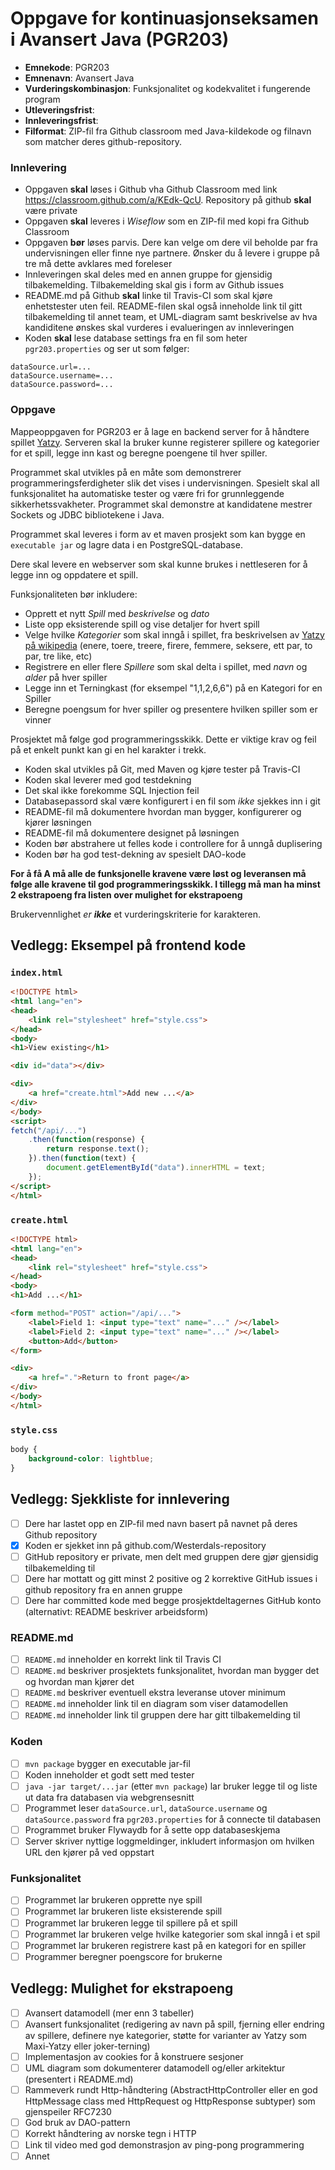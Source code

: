 # Oppgave for kontinuasjonseksamen i Avansert Java (PGR203)

* **Emnekode**: PGR203
* **Emnenavn**: Avansert Java
* **Vurderingskombinasjon**: Funksjonalitet og kodekvalitet i fungerende program
* **Utleveringsfrist**: 
* **Innleveringsfrist**: 
* **Filformat**: ZIP-fil fra Github classroom med Java-kildekode og filnavn som matcher deres github-repository.

### Innlevering

* Oppgaven **skal** løses i Github vha Github Classroom med link https://classroom.github.com/a/KEdk-QcU. Repository på github **skal** være private
* Oppgaven **skal** leveres i *Wiseflow* som en ZIP-fil med kopi fra Github Classroom
* Oppgaven **bør** løses parvis. Dere kan velge om dere vil beholde par fra undervisningen eller finne nye partnere. Ønsker du å levere i gruppe på tre må dette avklares med foreleser
* Innleveringen skal deles med en annen gruppe for gjensidig tilbakemelding. Tilbakemelding skal gis i form av Github issues
* README.md på Github **skal** linke til Travis-CI som skal kjøre enhetstester uten feil. README-filen skal også inneholde link til gitt tilbakemelding til annet team, et UML-diagram samt beskrivelse av hva kandiditene ønskes skal vurderes i evalueringen av innleveringen
* Koden **skal** lese database settings fra en fil som heter `pgr203.properties` og ser ut som følger:

```properties
dataSource.url=...
dataSource.username=...
dataSource.password=...
```

### Oppgave

Mappeoppgaven for PGR203 er å lage en backend server for å håndtere spillet [Yatzy](https://no.wikipedia.org/wiki/Yatzy). Serveren skal la bruker kunne registerer spillere og kategorier for et spill, legge inn kast og beregne poengene til hver spiller.

Programmet skal utvikles på en måte som demonstrerer programmeringsferdigheter slik det vises i undervisningen. Spesielt skal all funksjonalitet ha automatiske tester og være fri for grunnleggende sikkerhetssvakheter. Programmet skal demonstre at kandidatene mestrer Sockets og JDBC bibliotekene i Java.

Programmet skal leveres i form av et maven prosjekt som kan bygge en `executable jar` og lagre data i en PostgreSQL-database.

Dere skal levere en webserver som skal kunne brukes i nettleseren for å legge inn og oppdatere et spill.

Funksjonaliteten bør inkludere:
* Opprett et nytt _Spill_ med _beskrivelse_ og _dato_
* Liste opp eksisterende spill og vise detaljer for hvert spill
* Velge hvilke _Kategorier_ som skal inngå i spillet, fra beskrivelsen av [Yatzy på wikipedia](https://no.wikipedia.org/wiki/Yatzy) (enere, toere, treere, firere, femmere, seksere, ett par, to par, tre like, etc)
* Registrere en eller flere _Spillere_ som skal delta i spillet, med _navn_ og _alder_ på hver spiller
* Legge inn et Terningkast (for eksempel "1,1,2,6,6") på en Kategori for en Spiller
* Beregne poengsum for hver spiller og presentere hvilken spiller som er vinner

Prosjektet må følge god programmeringsskikk. Dette er viktige krav og feil på et enkelt punkt kan gi en hel karakter i trekk.
* Koden skal utvikles på Git, med Maven og kjøre tester på Travis-CI
* Koden skal leverer med god testdekning
* Det skal ikke forekomme SQL Injection feil
* Databasepassord skal være konfigurert i en fil som _ikke_ sjekkes inn i git
* README-fil må dokumentere hvordan man bygger, konfigurerer og kjører løsningen
* README-fil må dokumentere designet på løsningen
* Koden bør abstrahere ut felles kode i controllere for å unngå duplisering
* Koden bør ha god test-dekning av spesielt DAO-kode

**For å få A må alle de funksjonelle kravene være løst og leveransen må følge alle kravene til god programmeringsskikk. I tillegg må man ha minst 2 ekstrapoeng fra listen over mulighet for ekstrapoeng**

Brukervennlighet *er **ikke*** et vurderingskriterie for karakteren.

## Vedlegg: Eksempel på frontend kode

### `index.html`

```html
<!DOCTYPE html>
<html lang="en">
<head>
    <link rel="stylesheet" href="style.css">
</head>
<body>
<h1>View existing</h1>

<div id="data"></div>

<div>
    <a href="create.html">Add new ...</a>
</div>
</body>
<script>
fetch("/api/...")
    .then(function(response) {
        return response.text();
    }).then(function(text) {
        document.getElementById("data").innerHTML = text;
    });
</script>
</html>
```

### `create.html`

```html
<!DOCTYPE html>
<html lang="en">
<head>
    <link rel="stylesheet" href="style.css">
</head>
<body>
<h1>Add ...</h1>

<form method="POST" action="/api/...">
    <label>Field 1: <input type="text" name="..." /></label>
    <label>Field 2: <input type="text" name="..." /></label>
    <button>Add</button>
</form>

<div>
    <a href=".">Return to front page</a>
</div>
</body>
</html>
```

### `style.css`

```css
body {
    background-color: lightblue;
}
```

## Vedlegg: Sjekkliste for innlevering

* [ ] Dere har lastet opp en ZIP-fil med navn basert på navnet på deres Github repository
* [x] Koden er sjekket inn på github.com/Westerdals-repository
* [ ] GitHub repository er private, men delt med gruppen dere gjør gjensidig tilbakemelding til
* [ ] Dere har mottatt og gitt minst 2 positive og 2 korrektive GitHub issues i github repository fra en annen gruppe
* [ ] Dere har committed kode med begge prosjektdeltagernes GitHub konto (alternativt: README beskriver arbeidsform)

### README.md

* [ ] `README.md` inneholder en korrekt link til Travis CI
* [ ] `README.md` beskriver prosjektets funksjonalitet, hvordan man bygger det og hvordan man kjører det 
* [ ] `README.md` beskriver eventuell ekstra leveranse utover minimum
* [ ] `README.md` inneholder link til en diagram som viser datamodellen
* [ ] `README.md` inneholder link til gruppen dere har gitt tilbakemelding til

### Koden

* [ ] `mvn package` bygger en executable jar-fil
* [ ] Koden inneholder et godt sett med tester
* [ ] `java -jar target/...jar` (etter `mvn package`) lar bruker legge til og liste ut data fra databasen via webgrensesnitt
* [ ] Programmet leser `dataSource.url`, `dataSource.username` og `dataSource.password` fra `pgr203.properties` for å connecte til databasen
* [ ] Programmet bruker Flywaydb for å sette opp databaseskjema
* [ ] Server skriver nyttige loggmeldinger, inkludert informasjon om hvilken URL den kjører på ved oppstart

### Funksjonalitet

* [ ] Programmet lar brukeren opprette nye spill
* [ ] Programmet lar brukeren liste eksisterende spill
* [ ] Programmet lar brukeren legge til spillere på et spill
* [ ] Programmet lar brukeren velge hvilke kategorier som skal inngå i et spil
* [ ] Programmet lar brukeren registrere kast på en kategori for en spiller
* [ ] Programmer beregner poengscore for brukerne

## Vedlegg: Mulighet for ekstrapoeng

* [ ] Avansert datamodell (mer enn 3 tabeller)
* [ ] Avansert funksjonalitet (redigering av navn på spill, fjerning eller endring av spillere, definere nye kategorier, støtte for varianter av Yatzy som Maxi-Yatzy eller joker-terning)
* [ ] Implementasjon av cookies for å konstruere sesjoner
* [ ] UML diagram som dokumenterer datamodell og/eller arkitektur (presentert i README.md)
* [ ] Rammeverk rundt Http-håndtering (AbstractHttpController eller en god HttpMessage class med HttpRequest og HttpResponse subtyper) som gjenspeiler RFC7230
* [ ] God bruk av DAO-pattern
* [ ] Korrekt håndtering av norske tegn i HTTP
* [ ] Link til video med god demonstrasjon av ping-pong programmering
* [ ] Annet
